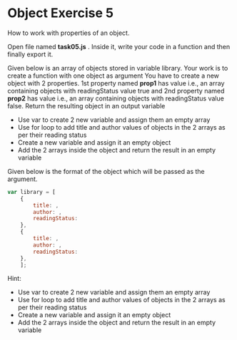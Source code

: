 # Object Exercise 5

How to work with properties of an object.

Open file named **task05.js** . Inside it, write your code in a function 
and then finally export it.

Given below is an array of objects stored in variable library. 
Your work is to create a
function with one object as argument
You have to create a new object with 2 properties.
 1st property named **prop1** has value i.e., 
an array containing objects
with readingStatus value true and 2nd property named **prop2** has value i.e.,
an array containing objects with readingStatus value false.
Return the resulting object in an output variable

- Use var to create 2 new variable and assign them an empty array
- Use for loop to add title and author values of objects in the 2 arrays as per their reading status
- Create a new variable and assign it an empty object
- Add the 2 arrays inside the object and return the result in an empty variable

Given below is the format of the object which will be passed as the argument.

```js
var library = [
    {
        title: ,
        author: ,
        readingStatus:
    },
    {
        title: ,
        author: ,
        readingStatus:
    },
    ];
```

Hint:

- Use var to create 2 new variable and assign them an empty array
- Use for loop to add title and author values of objects in the 2 arrays as per their reading status
- Create a new variable and assign it an empty object
- Add the 2 arrays inside the object and return the result in an empty variable
